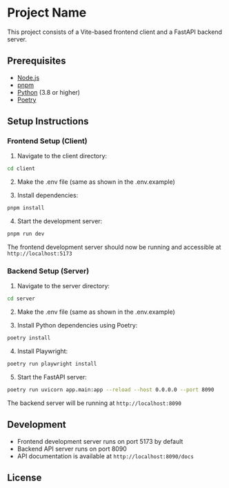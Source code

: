 # Project Name

This project consists of a Vite-based frontend client and a FastAPI backend server.

## Prerequisites

- [Node.js](https://nodejs.org/)
- [pnpm](https://pnpm.io/)
- [Python](https://www.python.org/) (3.8 or higher)
- [Poetry](https://python-poetry.org/)

## Setup Instructions

### Frontend Setup (Client)

1. Navigate to the client directory:

```bash
cd client
```

2. Make the .env file (same as shown in the .env.example)

3. Install dependencies:

```bash
pnpm install
```

4. Start the development server:

```bash
pnpm run dev
```

The frontend development server should now be running and accessible at `http://localhost:5173`

### Backend Setup (Server)

1. Navigate to the server directory:

```bash
cd server
```

2. Make the .env file (same as shown in the .env.example)

3. Install Python dependencies using Poetry:

```bash
poetry install
```

4. Install Playwright:

```bash
poetry run playwright install
```

5. Start the FastAPI server:

```bash
poetry run uvicorn app.main:app --reload --host 0.0.0.0 --port 8090
```

The backend server will be running at `http://localhost:8090`

## Development

- Frontend development server runs on port 5173 by default
- Backend API server runs on port 8090
- API documentation is available at `http://localhost:8090/docs`

## License
